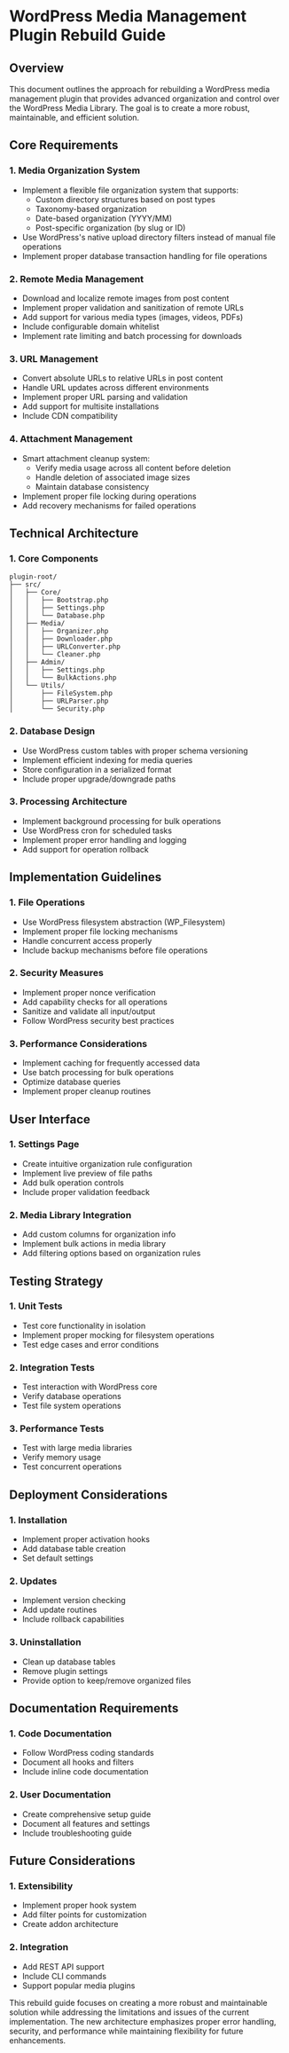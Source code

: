 # WordPress Media Management Plugin Rebuild Guide

## Overview
This document outlines the approach for rebuilding a WordPress media management plugin that provides advanced organization and control over the WordPress Media Library. The goal is to create a more robust, maintainable, and efficient solution.

## Core Requirements

### 1. Media Organization System
- Implement a flexible file organization system that supports:
  - Custom directory structures based on post types
  - Taxonomy-based organization
  - Date-based organization (YYYY/MM)
  - Post-specific organization (by slug or ID)
- Use WordPress's native upload directory filters instead of manual file operations
- Implement proper database transaction handling for file operations

### 2. Remote Media Management
- Download and localize remote images from post content
- Implement proper validation and sanitization of remote URLs
- Add support for various media types (images, videos, PDFs)
- Include configurable domain whitelist
- Implement rate limiting and batch processing for downloads

### 3. URL Management
- Convert absolute URLs to relative URLs in post content
- Handle URL updates across different environments
- Implement proper URL parsing and validation
- Add support for multisite installations
- Include CDN compatibility

### 4. Attachment Management
- Smart attachment cleanup system:
  - Verify media usage across all content before deletion
  - Handle deletion of associated image sizes
  - Maintain database consistency
- Implement proper file locking during operations
- Add recovery mechanisms for failed operations

## Technical Architecture

### 1. Core Components
```
plugin-root/
├── src/
│   ├── Core/
│   │   ├── Bootstrap.php
│   │   ├── Settings.php
│   │   └── Database.php
│   ├── Media/
│   │   ├── Organizer.php
│   │   ├── Downloader.php
│   │   ├── URLConverter.php
│   │   └── Cleaner.php
│   ├── Admin/
│   │   ├── Settings.php
│   │   └── BulkActions.php
│   └── Utils/
│       ├── FileSystem.php
│       ├── URLParser.php
│       └── Security.php
```

### 2. Database Design
- Use WordPress custom tables with proper schema versioning
- Implement efficient indexing for media queries
- Store configuration in a serialized format
- Include proper upgrade/downgrade paths

### 3. Processing Architecture
- Implement background processing for bulk operations
- Use WordPress cron for scheduled tasks
- Implement proper error handling and logging
- Add support for operation rollback

## Implementation Guidelines

### 1. File Operations
- Use WordPress filesystem abstraction (WP_Filesystem)
- Implement proper file locking mechanisms
- Handle concurrent access properly
- Include backup mechanisms before file operations

### 2. Security Measures
- Implement proper nonce verification
- Add capability checks for all operations
- Sanitize and validate all input/output
- Follow WordPress security best practices

### 3. Performance Considerations
- Implement caching for frequently accessed data
- Use batch processing for bulk operations
- Optimize database queries
- Implement proper cleanup routines

## User Interface

### 1. Settings Page
- Create intuitive organization rule configuration
- Implement live preview of file paths
- Add bulk operation controls
- Include proper validation feedback

### 2. Media Library Integration
- Add custom columns for organization info
- Implement bulk actions in media library
- Add filtering options based on organization rules

## Testing Strategy

### 1. Unit Tests
- Test core functionality in isolation
- Implement proper mocking for filesystem operations
- Test edge cases and error conditions

### 2. Integration Tests
- Test interaction with WordPress core
- Verify database operations
- Test file system operations

### 3. Performance Tests
- Test with large media libraries
- Verify memory usage
- Test concurrent operations

## Deployment Considerations

### 1. Installation
- Implement proper activation hooks
- Add database table creation
- Set default settings

### 2. Updates
- Implement version checking
- Add update routines
- Include rollback capabilities

### 3. Uninstallation
- Clean up database tables
- Remove plugin settings
- Provide option to keep/remove organized files

## Documentation Requirements

### 1. Code Documentation
- Follow WordPress coding standards
- Document all hooks and filters
- Include inline code documentation

### 2. User Documentation
- Create comprehensive setup guide
- Document all features and settings
- Include troubleshooting guide

## Future Considerations

### 1. Extensibility
- Implement proper hook system
- Add filter points for customization
- Create addon architecture

### 2. Integration
- Add REST API support
- Include CLI commands
- Support popular media plugins

This rebuild guide focuses on creating a more robust and maintainable solution while addressing the limitations and issues of the current implementation. The new architecture emphasizes proper error handling, security, and performance while maintaining flexibility for future enhancements. 